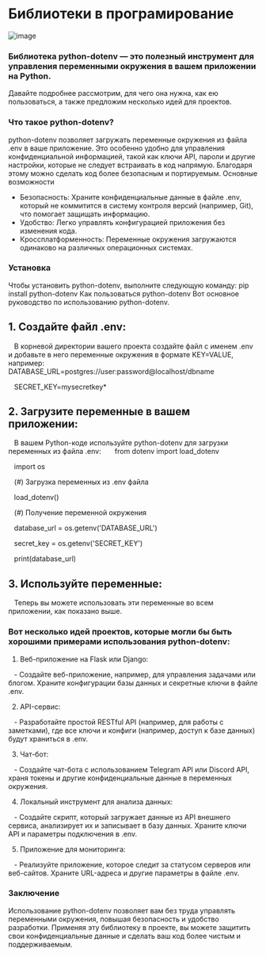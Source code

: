 # Библиотеки в програмирование

![image](https://github.com/user-attachments/assets/9de22318-8bb4-44b4-86f5-d6caea3b6521)

### Библиотека python-dotenv — это полезный инструмент для управления переменными окружения в вашем приложении на Python.
Давайте подробнее рассмотрим, для чего она нужна, как ею пользоваться, а также предложим несколько идей для проектов.

### Что такое python-dotenv?
python-dotenv позволяет загружать переменные окружения из файла .env в ваше приложение.
Это особенно удобно для управления конфиденциальной информацией, такой как ключи API, пароли и другие настройки, которые не следует встраивать в код напрямую.
Благодаря этому можно сделать код более безопасным и портируемым.
Основные возможности
- Безопасность: Храните конфиденциальные данные в файле .env, который не коммитится в систему контроля версий (например, Git), что помогает защищать информацию.
- Удобство: Легко управлять конфигурацией приложения без изменения кода.
- Кроссплатформенность: Переменные окружения загружаются одинаково на различных операционных системах.

### Установка
Чтобы установить python-dotenv, выполните следующую команду:
pip install python-dotenv
Как пользоваться python-dotenv
Вот основное руководство по использованию python-dotenv.

## 1. Создайте файл .env:
   В корневой директории вашего проекта создайте файл с именем .env и добавьте в него переменные окружения в формате KEY=VALUE, например:
  
   DATABASE_URL=postgres://user:password@localhost/dbname
   
   SECRET_KEY=mysecretkey*
  
## 2. Загрузите переменные в вашем приложении:
   В вашем Python-коде используйте python-dotenv для загрузки переменных из файла .env:
  
   from dotenv import load_dotenv
   
   import os
   
   (#) Загрузка переменных из .env файла
   
   load_dotenv()
   
   (#) Получение переменной окружения
   
   database_url = os.getenv('DATABASE_URL')
   
   secret_key = os.getenv('SECRET_KEY')
   
   print(database_url)
  
## 3. Используйте переменные:

   Теперь вы можете использовать эти переменные во всем приложении, как показано выше.
   
### Вот несколько идей проектов, которые могли бы быть хорошими примерами использования python-dotenv:

1. Веб-приложение на Flask или Django:

   - Создайте веб-приложение, например, для управления задачами или блогом. Храните конфигурации базы данных и секретные ключи в файле .env.
   
2. API-сервис:

   - Разработайте простой RESTful API (например, для работы с заметками), где все ключи и конфиги (например, доступ к базе данных) будут храниться в .env.
   
3. Чат-бот:

   - Создайте чат-бота с использованием Telegram API или Discord API, храня токены и другие конфиденциальные данные в переменных окружения.
   
4. Локальный инструмент для анализа данных:

   - Создайте скрипт, который загружает данные из API внешнего сервиса, анализирует их и записывает в базу данных. Храните ключи API и параметры подключения в .env.

5. Приложение для мониторинга:
   
   - Реализуйте приложение, которое следит за статусом серверов или веб-сайтов. Храните URL-адреса и другие параметры в файле .env.
   
### Заключение
Использование python-dotenv позволяет вам без труда управлять переменными окружения, повышая безопасность и удобство разработки.
Применяя эту библиотеку в проекте, вы можете защитить свои конфиденциальные данные и сделать ваш код более чистым и поддерживаемым.
